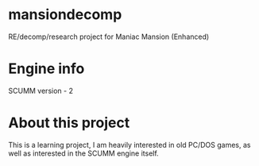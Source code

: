 # mansiondecomp
RE/decomp/research project for Maniac Mansion (Enhanced)
# Engine info
SCUMM version - 2
# About this project
This is a learning project, I am heavily interested in old PC/DOS games, as well as interested in the SCUMM engine itself.
